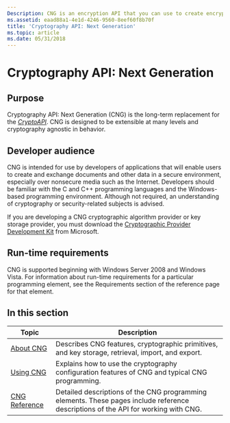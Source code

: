 ```yaml
---
Description: CNG is an encryption API that you can use to create encryption security software for encryption key management, cryptography and data security, and cryptography and network security.
ms.assetid: eaad88a1-4e1d-4246-9560-8eef60f8b70f
title: 'Cryptography API: Next Generation'
ms.topic: article
ms.date: 05/31/2018
---
```


# Cryptography API: Next Generation

## Purpose

Cryptography API: Next Generation (CNG) is the long-term replacement for the [*CryptoAPI*](/windows/win32/SecGloss/c-gly). CNG is designed to be extensible at many levels and cryptography agnostic in behavior.

## Developer audience

CNG is intended for use by developers of applications that will enable users to create and exchange documents and other data in a secure environment, especially over nonsecure media such as the Internet. Developers should be familiar with the C and C++ programming languages and the Windows-based programming environment. Although not required, an understanding of cryptography or security-related subjects is advised.

If you are developing a CNG cryptographic algorithm provider or key storage provider, you must download the [Cryptographic Provider Development Kit](https://www.microsoft.com/download/details.aspx?id=30688) from Microsoft.

## Run-time requirements

CNG is supported beginning with Windows Server 2008 and Windows Vista. For information about run-time requirements for a particular programming element, see the Requirements section of the reference page for that element.

## In this section



| Topic                                         | Description                                                                                                                                    |
|-----------------------------------------------|------------------------------------------------------------------------------------------------------------------------------------------------|
| [About CNG](about-cng.md)<br/>         | Describes CNG features, cryptographic primitives, and key storage, retrieval, import, and export.<br/>                                   |
| [Using CNG](using-cng.md)<br/>         | Explains how to use the cryptography configuration features of CNG and typical CNG programming.<br/>                                     |
| [CNG Reference](cng-reference.md)<br/> | Detailed descriptions of the CNG programming elements. These pages include reference descriptions of the API for working with CNG. <br/> |



 

 

 




